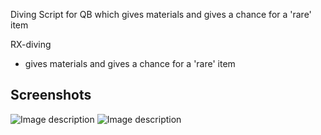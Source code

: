 
Diving Script for QB which gives materials and gives a chance for a 'rare' item


RX-diving
* gives materials and gives a chance for a 'rare' item


## Screenshots
![Image description](https://i.imgur.com/lRynD9p.png)
![Image description](https://i.imgur.com/azc7ww4.png)
